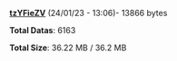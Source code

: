 [**tzYFieZV**](/data/tzYFieZV.txt) (24/01/23 - 13:06)- 13866 bytes

**Total Datas**: 6163

**Total Size**: 36.22 MB / 36.2 MB